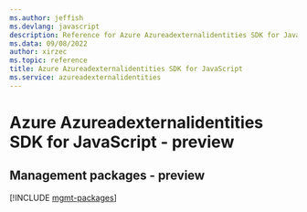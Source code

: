```yaml
---
ms.author: jeffish
ms.devlang: javascript
description: Reference for Azure Azureadexternalidentities SDK for JavaScript
ms.data: 09/08/2022
author: xirzec
ms.topic: reference
title: Azure Azureadexternalidentities SDK for JavaScript
ms.service: azureadexternalidentities
---
```

# Azure Azureadexternalidentities SDK for JavaScript - preview

## Management packages - preview
[!INCLUDE [mgmt-packages](azureadexternalidentities-mgmt-index.md)]
